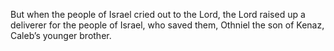 But when the people of Israel cried out to the Lord, the Lord raised up a deliverer for the people of Israel, who saved them, Othniel the son of Kenaz, Caleb’s younger brother.
